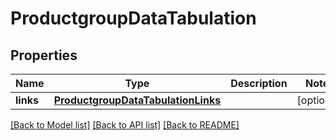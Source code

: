 # ProductgroupDataTabulation

## Properties
Name | Type | Description | Notes
------------ | ------------- | ------------- | -------------
**links** | [**ProductgroupDataTabulationLinks**](ProductgroupDataTabulationLinks.md) |  | [optional] 

[[Back to Model list]](../README.md#documentation-for-models) [[Back to API list]](../README.md#documentation-for-api-endpoints) [[Back to README]](../README.md)


